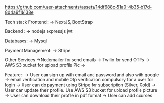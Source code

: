 

https://github.com/user-attachments/assets/14df688c-51a0-4b35-b17d-8d4a9f1b138e

 Tech stack
Frontend :
-> NextJS, BootStrap

Backend :
-> nodejs expressjs  jwt

Databases:
-> Mysql

Payment Management:
-> Stripe

Other Services
->Nodemailer for send emails
-> Twilio for send OTPs
-> AWS S3 bucket for upload profile Pic
-> 

Feature:-
-> User can sign up with email and password and also with google
-> email verification and mobile Otp verification compulsory for a user for login
-> User can do payment using Stripe for subscription (Silver, Gold)
-> User can update their profile. Use AWS  S3 bucket for upload profile picture
-> User can download their profile in pdf format
-> User can add courses

